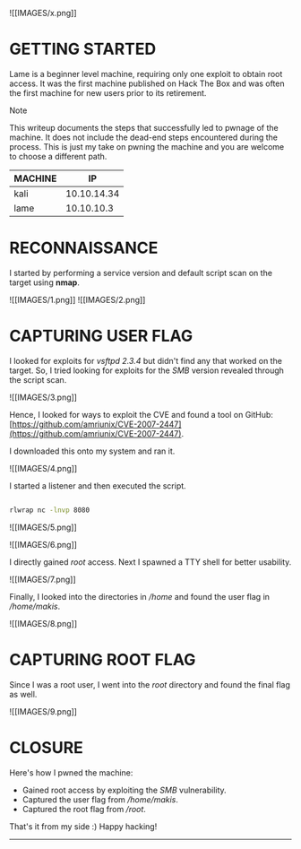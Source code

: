 ![[IMAGES/x.png]]
# GETTING STARTED

Lame is a beginner level machine, requiring only one exploit to obtain root access. It was the first machine published on Hack The Box and was often the first machine for new users prior to its retirement.

> [!NOTE] 
> This writeup documents the steps that successfully led to pwnage of the machine. It does not include the dead-end steps encountered during the process. This is just my take on pwning the machine and you are welcome to choose a different path.

| MACHINE | IP          |
| ------- | ----------- |
| kali    | 10.10.14.34 |
| lame    | 10.10.10.3  |

# RECONNAISSANCE

I started by performing a service version and default script scan on the target using **nmap**.

![[IMAGES/1.png]]
![[IMAGES/2.png]]

# CAPTURING USER FLAG

I looked for exploits for *vsftpd 2.3.4* but didn't find any that worked on the target. So, I tried looking for exploits for the *SMB* version revealed through the script scan.

![[IMAGES/3.png]]

Hence, I looked for ways to exploit the CVE and found a tool on GitHub: [https://github.com/amriunix/CVE-2007-2447](https://github.com/amriunix/CVE-2007-2447).

I downloaded this onto my system and ran it.

![[IMAGES/4.png]]

I started a listener and then executed the script.

```bash

rlwrap nc -lnvp 8080
```

![[IMAGES/5.png]]

![[IMAGES/6.png]]

I directly gained *root* access. Next I spawned a TTY shell for better usability.

![[IMAGES/7.png]]

Finally, I looked into the directories in */home* and found the user flag in */home/makis*.

![[IMAGES/8.png]]

# CAPTURING ROOT FLAG

Since I was a root user, I went into the *root* directory and found the final flag as well.

![[IMAGES/9.png]]

# CLOSURE

Here's how I pwned the machine:
- Gained root access by exploiting the *SMB* vulnerability.
- Captured the user flag from */home/makis*.
- Captured the root flag from */root*.

That's it from my side :) Happy hacking!

------------------------------------------------------------------------------------